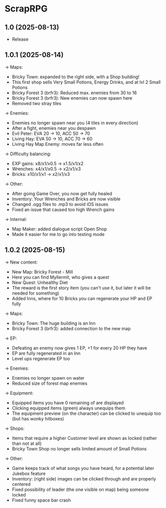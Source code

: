 ﻿# ScrapRPG
## 1.0 (2025-08-13)
- Release 



## 1.0.1 (2025-08-14)
-> Maps:
- Bricky Town: expanded to the right side, with a Shop building!
- This first shop sells Very Small Potions, Energy Drinks, and at lvl 2 Small Potions
- Bricky Forest 3 (brfr3): Reduced max. enemies from 30 to 16
- Bricky Forest 3 (brfr3): New enemies can now spawn here
- Removed two stray tiles

-> Enemies:
- Enemies no longer spawn near you (4 tiles in every direction)
- After a fight, enemies near you despawn
- Evil Peter: EVA 20 -> 10, ACC 50 -> 70
- Living Hay: EVA 50 -> 10, ACC 70 -> 60
- Living Hay Map Enemy: moves far less often

-> Difficulty balancing:
- EXP gains: x8/x1/x0.5 -> x1.5/x1/x2
- Wrenches: x4/x1/x0.5 -> x2/x1/x3
- Bricks: x10/x1/x1 -> x2/x1/x3

-> Other:
- After going Game Over, you now get fully healed
- Inventory: Your Wrenches and Bricks are now visible
- Changed .ogg files to .mp3 to avoid iOS issues
- Fixed an issue that caused too high Wrench gains

-> Internal:
- Map Maker: added dialogue script Open Shop
- Made it easier for me to go into testing mode



## 1.0.2 (2025-08-15)
-> New content:
- New Map: Bricky Forest - Mill
- Here you can find Myllermit, who gives a quest
- New Quest: Unhealthy Diet
- The reward is the first story item (you can't use it, but later it will be needed for something)
- Added Inns, where for 10 Bricks you can regenerate your HP and EP fully

-> Maps:
- Bricky Town: The huge building is an Inn
- Bricky Forest 3 (brfr3): added connection to the new map

-> EP:
- Defeating an enemy now gives 1 EP, +1 for every 20 HP they have
- EP are fully regenerated in an Inn
- Level ups regenerate EP too

-> Enemies:
- Enemies no longer spawn on water
- Reduced size of forest map enemies

-> Equipment:
- Equipped items you have 0 remaining of are displayed
- Clicking equipped items (green) always unequips them
- The equipment preview (on the character) can be clicked to unequip too (but has wonky hitboxes)

-> Shops:
- Items that require a higher Customer level are shown as locked (rather than not at all)
- Bricky Town Shop no longer sells limited amount of Small Potions

-> Other:
- Game keeps track of what songs you have heard, for a potential later Jukebox feature
- Inventory: (right side) images can be clicked through and are properly centered
- Fixed possibility of leader (the one visible on map) being someone locked
- Fixed funny space bar crash